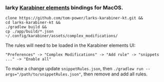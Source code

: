 ### larky [Karabiner elements](https://github.com/tekezo/Karabiner-Elements) bindings for MacOS.

```shell
clone https://github.com/tom-power/larks-karabiner-kt.git &&
cd larks-karabiner-kt &&
./gradlew build &&
cp ./app/build/*.json ~/.config/karabiner/assets/complex_modifications/
```

The rules will need to be loaded in the Karabiner elements UI:

```"Preferences" -> "Complex Modifications" -> "Add rule" -> "snippets ..." -> "Enable all"```

To make a change update `snippetRules.json`, then `./gradlew run --args="/path/to/snippetRules.json"`, then remove and add all rules.

